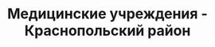 ---
district_id: 6-13-0
district_name: Краснопольский район
title: Медицинские учреждения - Краснопольский район
---
